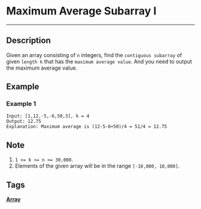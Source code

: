 # Maximum Average Subarray I
-----
## Description
Given an array consisting of `n` integers, find the `contiguous subarray` of given `length k` that has the `maximum average value`. And you need to output the maximum average value.

## Example
### Example 1
```
Input: [1,12,-5,-6,50,3], k = 4
Output: 12.75
Explanation: Maximum average is (12-5-6+50)/4 = 51/4 = 12.75
```

## Note
1. `1 <= k <= n <= 30,000`.
2. Elements of the given array will be in the range `[-10,000, 10,000]`.


## Tags
**[Array](https://leetcode.com/tag/array)**
